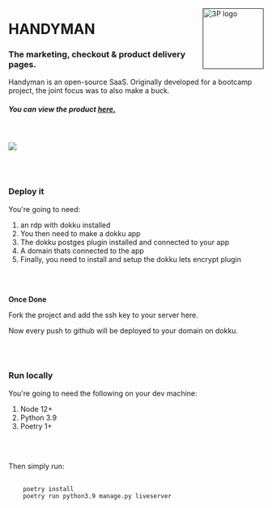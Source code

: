 <a href="">
    <img src="https://i.ibb.co/R0Z6gB4/logo.png" alt="3P logo" title="3P" align="right" height="120" />
</a>

<h1 style="margin-top:24px;"><b>HANDYMAN</b></h1>


<h3>The marketing, checkout & product delivery pages.</h3>

<p>
Handyman is an open-source SaaS. Originally developed for a bootcamp project, the joint focus was to also make a buck.
</p>

<h5>You can view the product <a href=''>here.</a></h5>

<br> </br>
<img style="flex justify-center" src="https://i.ibb.co/y4Tq4Qh/hero.png">

<br></br>
<h3><b>Deploy it</b></h3>

You're going to need:
<ol>
 <li>an rdp with dokku installed </li>
 <li> You then need to make a dokku app </li>
 <li>The dokku postges plugin installed and connected to your app</li>
 <li>A domain thats connected to the app </li>
 <li>Finally, you need to install and setup the dokku lets encrypt plugin</li>
 
 <br> </br>
</ol>
<b> Once Done</b>

Fork the project and add the ssh key to your server <a>here</a>.

Now every push to github will be deployed to your domain on dokku.

<br></br>
<h3><b>Run locally</b></h3>

You're going to need the following on your dev machine:

<ol>
    <li> Node 12+ </li>
    <li> Python 3.9 </li>
    <li> Poetry 1+ </li>


</ol>
    <br> </br>

Then simply run:

<pre>
    <code>
    poetry install
    poetry run python3.9 manage.py liveserver
    </code>
</pre>